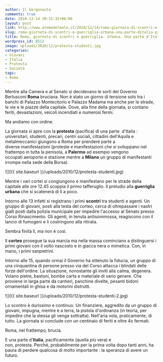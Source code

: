 ```yaml
---
author: Il Gorgonauta
comments: true
date: 2010-12-14 20:31:32+00:00
layout: post
link: http://www.atomodelmale.it/2010/12/14/roma-giornata-di-scontri-e-guerriglia-urbana-una-parte-ditalia-protesta/
slug: roma-giornata-di-scontri-e-guerriglia-urbana-una-parte-ditalia-protesta
title: Roma, giornata di scontri e guerriglia. Urbana. Una parte d'Italia protesta.
wordpress_id: 8512
image: uploads/2010/12/protesta-studenti.jpg
categories:
- Giovani
- Italia
- Protesta
- Società
tags:
- Roma
---
```


Mentre alla Camera e al Senato si decidevano le sorti del Governo Berlusconi **Roma** bruciava. Non è stato un giorno di tensione solo tra i banchi di Palazzo Montecitorio e Palazzo Madama ma anche per le strade, le vie e le piazze della capitale. Dove, alla fine della giornata, si contano feriti, devastazioni, veicoli incendiati e numerosi fermi.

Ma andiamo con ordine.

La giornata si apre con la **protesta** (pacifica) di una parte  d'Italia : universitari, studenti, precari, centri sociali, cittadini dell'Aquila e metalmeccanici giungono a Roma per prendere parte a diverse manifestazioni (proteste e manifestazioni che si sviluppano nel frattempo in tutta la penisola, a **Palermo** ad esempio vengono occupati aeroporto e stazione mentre a **Milano** un gruppo di manifestanti irrompe nella sede della Borsa).

![]({{ site.baseurl }}/uploads/2010/12/protesta-studenti.jpg)

Mentre i vari cortei si congiungono e manifestano per le strade della capitale alle ore 12.45 scoppia il primo tafferuglio. Il preludio alla **guerriglia urbana** che si scatenerà di lì a poco.

Intorno alle 13 infatti si registrano i primi **scontri** tra studenti e agenti. Un gruppo di giovani, posti alla testa del corteo, cerca di oltrepassare i nastri gialli posti dalla polizia municipale per impedire l'accesso al Senato presso Corso Rinascimento. Gli agenti, in tenuta antisommossa, reagiscono con il lancio di fumogeni e li costringono alla ritirata.

Sembra finità lì, ma non è così.

Il **corteo** prosegue la sua marcia ma nella massa cominciano a distinguersi i primi giovani con il volto nascosto e in giacca nera o mimetica. Con, in mano, i primi sanpietrini.

Intorno alle 15, quando ormai il Governo ha ottenuto la fiducia, un gruppo di una cinquantina di persone presso via del Corso attacca i blindati delle forze dell'ordine. La situazione, nonostante gli inviti alla calma, degenera. Volano pietre, bastoni, bombe carta e materiale di vario genere. Che proviene in larga parte da cantieri, panchine divelte, pesanti bidoni ornamentali in ghisa e da motorini distrutti.

![]({{ site.baseurl }}/uploads/2010/12/protesta-studenti-2.jpg)

Lo scontro è durissimo e continuo. Un finanziere, aggredito da un gruppo di giovani, impugna, mentre è a terra, la pistola d'ordinanza (in teoria, per impedire che la stessa gli venga sottratta). Nell'aria vola, praticamente, di tutto. La giornata si conclude con un centinaio di feriti e oltre 4o fermati.

Roma, nel frattempo, brucia.

E una parte d'**Italia**, pacificamente (quella più vera) e non, protesta. Perché, probabilmente per la prima volta dopo tanti anni, ha paura di perdere qualcosa di molto importante : la speranza di avere un futuro.
